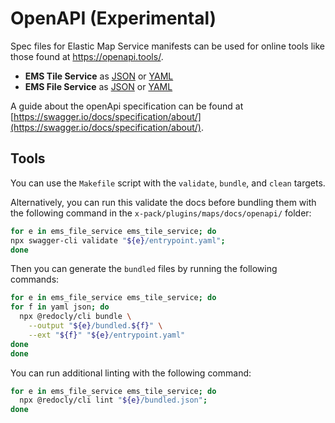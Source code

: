 # OpenAPI (Experimental)

Spec files for Elastic Map Service manifests can be used for online tools like those found at https://openapi.tools/. 

* **EMS Tile Service** as [JSON](https://raw.githubusercontent.com/elastic/kibana/master/x-pack/plugins/maps/docs/openapi/ems_tile_service/bundled.json) or [YAML](https://raw.githubusercontent.com/elastic/kibana/master/x-pack/plugins/maps/docs/openapi/ems_tile_service/bundled.yaml)
* **EMS File Service** as [JSON](https://raw.githubusercontent.com/elastic/kibana/master/x-pack/plugins/maps/docs/openapi/ems_file_service/bundled.json) or [YAML](https://raw.githubusercontent.com/elastic/kibana/master/x-pack/plugins/maps/docs/openapi/ems_file_service/bundled.yaml)


A guide about the openApi specification can be found at [https://swagger.io/docs/specification/about/](https://swagger.io/docs/specification/about/).

## Tools

You can use the `Makefile` script with the `validate`, `bundle`, and `clean` targets.

Alternatively, you can run this validate the docs before bundling them with the following command in the `x-pack/plugins/maps/docs/openapi/` folder:

  ```bash
for e in ems_file_service ems_tile_service; do
  npx swagger-cli validate "${e}/entrypoint.yaml"; 
done
  ```

Then you can generate the `bundled` files by running the following commands:

  ```bash
for e in ems_file_service ems_tile_service; do
  for f in yaml json; do
    npx @redocly/cli bundle \
      --output "${e}/bundled.${f}" \
      --ext "${f}" "${e}/entrypoint.yaml"
  done
done
  ```

You can run additional linting with the following command:

```bash
for e in ems_file_service ems_tile_service; do
  npx @redocly/cli lint "${e}/bundled.json"; 
done
```
